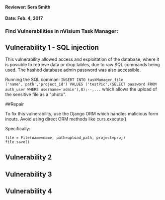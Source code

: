 #### Reviewer: Sera Smith

#### Date: Feb. 4, 2017

### Find Vulnerabilities in nVisium Task Manager:

## Vulnerability 1 - SQL injection

This vulnerability allowed access and exploitation of the database, where it is possible to retrieve data or drop tables, due to raw SQL commands being used. 
The hashed database admin password was also accessible.

Running the SQL comman: ```INSERT INTO taskManager_file ('name','path','project_id') VALUES ('testPic',(SELECT password FROM auth_user WHERE username='admin'),8);--,...``` which allows the upload of the sensitive file as a "photo".


##Repair

To fix this vulnerability, use the Django ORM which handles malicious form inouts.  Avoid using direct ORM methods like curs.execute().

Specifically: 
``` 
file = File(name=name, path=upload_path, project=proj)
file.save()
```

## Vulnerability 2

## Vulnerability 3

## Vulnerability 4